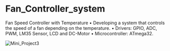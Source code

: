 # Fan_Controller_system

Fan Speed Controller with Temperature
• Developing a system that controls the speed of a fan depending on the temperature.
• Drivers: GPIO, ADC, PWM, LM35 Sensor, LCD and DC-Motor
• Microcontroller: ATmega32.

![Mini_Project3](https://github.com/Ahmed-El-Askary/Fan_Controller_system/assets/134425344/a48abfc2-8247-4229-8d12-1dcff47aa8bd)
